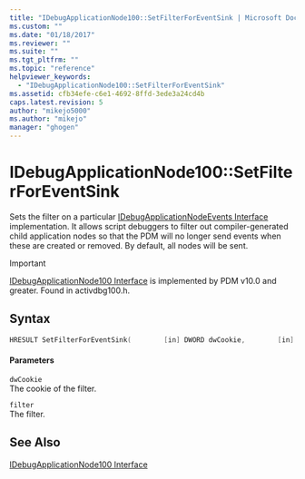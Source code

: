 ```yaml
---
title: "IDebugApplicationNode100::SetFilterForEventSink | Microsoft Docs"
ms.custom: ""
ms.date: "01/18/2017"
ms.reviewer: ""
ms.suite: ""
ms.tgt_pltfrm: ""
ms.topic: "reference"
helpviewer_keywords: 
  - "IDebugApplicationNode100::SetFilterForEventSink"
ms.assetid: cfb34efe-c6e1-4692-8ffd-3ede3a24cd4b
caps.latest.revision: 5
author: "mikejo5000"
ms.author: "mikejo"
manager: "ghogen"
---
```

# IDebugApplicationNode100::SetFilterForEventSink
Sets the filter on a particular [IDebugApplicationNodeEvents Interface](../../winscript/reference/idebugapplicationnodeevents-interface.md) implementation. It allows script debuggers to filter out compiler-generated child application nodes so that the PDM will no longer send events when these are created or removed. By default, all nodes will be sent.  
  
> [!IMPORTANT]
> [IDebugApplicationNode100 Interface](../../winscript/reference/idebugapplicationnode100-interface.md) is implemented by PDM v10.0 and greater. Found in activdbg100.h.  
  
## Syntax  
  
```cpp  
HRESULT SetFilterForEventSink(        [in] DWORD dwCookie,        [in] APPLICATION_NODE_EVENT_FILTER filter        );  
```  
  
#### Parameters  
 `dwCookie`  
 The cookie of the filter.  
  
 `filter`  
 The filter.  
  
## See Also  
 [IDebugApplicationNode100 Interface](../../winscript/reference/idebugapplicationnode100-interface.md)